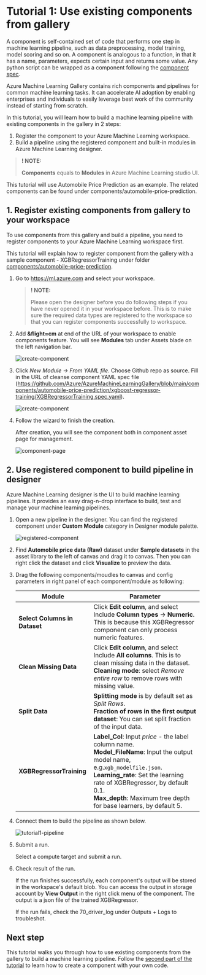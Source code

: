 # Tutorial 1: Use existing components from gallery

A component is self-contained set of code that performs one step in machine learning pipeline, such as data preprocessing, model training, model scoring and so on. A component is analogous to a function, in that it has a name, parameters, expects certain input and returns some value. Any python script can be wrapped as a component following the [component spec](component-spec-definition.md).

Azure Machine Learning Gallery contains rich components and pipelines for common machine learning tasks. It can accelerate AI adoption by enabling enterprises and individuals to easily leverage best work of the community instead of starting from scratch.

In this tutorial, you will learn how to build a machine learning pipeline with existing components in the gallery in 2 steps:
 1. Register the component to your Azure Machine Learning workspace.
 2. Build a pipeline using the registered component and built-in modules in Azure Machine Learning designer.

> **! NOTE:**  
>
> **Components** equals to **Modules** in Azure Machine Learning studio UI.

This tutorial will use Automobile Price Prediction as an example. The related components can be found under components/automobile-price-prediction.


## 1. Register existing components from gallery to your workspace

To use components from this gallery and build a pipeline, you need to register components to your Azure Machine Learning workspace first.

This tutorial will explain how to register component from the gallery with a sample component - XGBRegressorTraining under folder [components/automobile-price-prediction](../components/automobile-price-prediction).

1. Go to https://ml.azure.com and select your workspace.

    > **! NOTE:**  
    >
    > Please open the designer before you do following steps if you have never opened it in your workspace before. This is to make sure the required data types are registered to the workspace so that you can register components successfully to workspace.  

1. Add **&flight=cm** at end of the URL of your workspace to enable components feature. You will see **Modules** tab under Assets blade on the left navigation bar. 

    ![create-component](./img/aml-studio-flight.png)
    
1. Click *New Module -> From YAML file*. Choose Github repo as source. Fill in the URL of cleanse component YAML spec file (https://github.com/Azure/AzureMachineLearningGallery/blob/main/components/automobile-price-prediction/xgboost-regressor-training/XGBRegressorTraining.spec.yaml).

    ![create-component](./img/create-component.png)
    

1. Follow the wizard to finish the creation. 
    
    After creation, you will see the component both in component asset page for management.

    ![component-page](./img/component-page.png)
   


## 2. Use registered component to build pipeline in designer

Azure Machine Learning designer is the UI to build machine learning pipelines. It provides an easy drag-n-drop interface to build, test and manage your machine learning pipelines.

1. Open a new pipeline in the designer. You can find the registered component under **Custom Module** category in Designer module palette.

    ![registered-component](./img/module-tree.png)

1. Find **Automobile price data (Raw)** dataset under **Sample datasets** in the asset library to the left of canvas and drag it to canvas. Then you can right click the dataset and click **Visualize** to preview the data.

1. Drag the following components/moudles to canvas and config parameters in right panel of each component/module as following:

    |Module|Parameter|
    |---|---|
    |**Select Columns in Dataset**| Click **Edit column**, and select Include **Column types** -> **Numeric**. This is because this XGBRegressor component can only process numeric features.
    |**Clean Missing Data**| Click **Edit column**, and select Include **All columns**. This is to clean missing data in the dataset. </br> **Cleaning mode**: select *Remove entire row* to remove rows with missing value.
    |**Split Data**| **Splitting mode** is by default set as *Split Rows*. </br> **Fraction of rows in the first output dataset**: You can set split fraction of the input data.
    |**XGBRegressorTraining**| **Label_Col**: Input *price* - the label column name.</br> **Model_FileName**: Input the output model name, e.g.`xgb_modelfile.json`.</br> **Learning_rate**: Set the learning rate of XGBRegressor, by default 0.1. </br> **Max_depth**: Maximum tree depth for base learners, by default 5.


1. Connect them to build the pipeline as shown below. 

    ![tutorial1-pipeline](./img/tutorial1-pipeline.png)

1. Submit a run.
    
    Select a compute target and submit a run. 

1. Check result of the run.
    
    If the run finishes successfully, each component's output will be stored in the workspace's default blob. 
    You can access the output in storage account by **View Output** in the right click menu of the component. The output is a json file of the trained XGBRegressor.

    If the run fails, check the 70_driver_log under Outputs + Logs to troubleshot. 
  




## Next step
This tutorial walks you through how to use existing components from the gallery to build a machine learning pipeline. Follow the [second part of the tutorial](./tutorial2-create-your-component.md) to learn how to create a component with your own code. 
